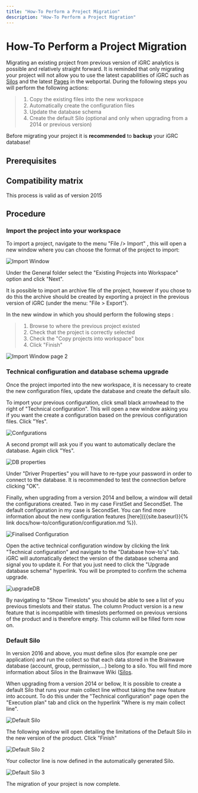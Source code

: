 ```yaml
---
title: "How-To Perform a Project Migration"
description: "How-To Perform a Project Migration"
---
```


# How-To Perform a Project Migration

Migrating an existing project from previous version of iGRC analytics is possible and relatively straight forward. It is reminded that only migrating your project will not allow you to use the latest capabilities of iGRC such as [Silos](../igrc-platform/silos/index.md) and the latest [Pages](../igrc-platform/pages/index.md) in the webportal. During the following steps you will perform the following actions:

> 1. Copy the existing files into the new workspace
> 2. Automatically create the configuration files
> 3. Update the database schema
> 4. Create the default Silo (optional and only when upgrading from a 2014 or previous version)  

Before migrating your project it is **recommended** to **backup** your iGRC database!

## Prerequisites

## Compatibility matrix

This process is valid as of version 2015

## Procedure

### Import the project into your workspace

To import a project, navigate to the menu "File /> Import" , this will open a new window where you can choose the format of the project to import:

![Import Window](./images/importWindow.png "Import Window")

Under the General folder select the "Existing Projects into Workspace"  option and click "Next".

It is possible to import an archive file of the project, however if you chose to do this the archive should be created by exporting a project in the previous version of iGRC (under the menu: "File \> Export").

In the new window in which you should perform the following steps :

> 1. Browse to where the previous project existed
> 2. Check that the project is correctly selected
> 3. Check the "Copy projects into workspace"  box
> 4. Click "Finish"

![Import Window page 2](./images/importWindow2.png "Import Window page 2")

### Technical configuration and database schema upgrade

Once the project imported into the new workspace, it is necessary to create the new configuration files, update the database and create the default silo.

To import your previous configuration, click small black arrowhead to the right of "Technical configuration". This will open a new window asking you if you want the create a configuration based on the previous configuration files. Click "Yes".

![Confgurations](./images/Confgurations.png "Confgurations")

A second prompt will ask you if you want to automatically declare the database. Again click "Yes".

![DB properties](./images/DB-properties.png "DB properties")

Under "Driver Properties" you will have to re-type your password in order to connect to the database. It is recommended to test the connection before clicking "OK".  

Finally, when upgrading from a version 2014 and bellow, a window will detail the configurations created. Two in my case FirstSet and SecondSet. The default configuration in my case is SecondSet. You can find more information about the new configuration features [here]({{site.baseurl}}{% link docs/how-to/configuration/configuration.md %}).

![Finalised Configuration](./images/finalisedConfiguration.png "Finalised Configuration")

Open the active technical configuration window by clicking the link "Technical configuration"  and navigate to the "Database how-to's" tab. iGRC will automatically detect the version of the database schema and signal you to update it. For that you just need to click the "Upgrade database schema"  hyperlink. You will be prompted to confirm the schema upgrade.

![upgradeDB](./images/upgradeDB.png "upgradeDB")

By navigating to "Show Timeslots"  you should be able to see a list of you previous timeslots and their status. The column Product version is a new feature that is incompatible with timeslots performed on previous versions of the product and is therefore empty. This column will be filled form now on.

### Default Silo

In version 2016 and above, you must define silos (for example one per application) and run the collect so that each data stored in the Brainwave database (account, group, permission,...) belong to a silo. You will find more information about Silos in the Brainwave Wiki ([Silos](../igrc-platform/silos/index.md).  

When upgrading from a version 2014 or bellow, It is possible to create a default Silo that runs your main collect line without taking the new feature into account. To do this under the "Technical configuration"  page open the "Execution plan"  tab and click on the hyperlink "Where is my main collect line".

![Default Silo](./images/DefaultSilo.png "Default Silo")

The following window will open detailing the limitations of the Default Silo in the new version of the product. Click "Finish"

![Default Silo 2](./images/DefaultSilo_2.png "Default Silo 2")

Your collector line is now defined in the automatically generated Silo.

![Default Silo 3](./images/DefaultSilo_3.png "Default Silo 3")

The migration of your project is now complete.
